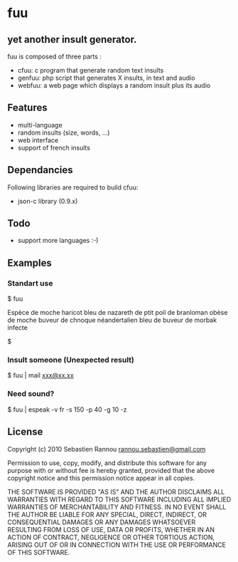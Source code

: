fuu
===

## yet another insult generator.

fuu is composed of three parts :

  * cfuu: c program that generate random text insults
  * genfuu: php script that generates X insults, in text and audio
  * webfuu: a web page which displays a random insult plus its audio

## Features

  * multi-language
  * random insults (size, words, ...)
  * web interface
  * support of french insults

## Dependancies

Following libraries are required to build cfuu:

  - json-c library (0.9.x)

## Todo

  * support more languages :-)

## Examples

### Standart use
$ fuu

Espèce de moche haricot bleu de nazareth de ptit poil de branloman obèse de moche buveur de chnoque néandertalien bleu de buveur de morbak infecte

$

### Insult someone (Unexpected result)
$ fuu | mail xxx@xx.xx

### Need sound?
$ fuu | espeak -v fr -s 150 -p 40 -g 10 -z 

## License
Copyright (c) 2010 Sebastien Rannou <rannou.sebastien@gmail.com>

Permission to use, copy, modify, and distribute this software for any
purpose with or without fee is hereby granted, provided that the above
copyright notice and this permission notice appear in all copies.

THE SOFTWARE IS PROVIDED "AS IS" AND THE AUTHOR DISCLAIMS ALL WARRANTIES
WITH REGARD TO THIS SOFTWARE INCLUDING ALL IMPLIED WARRANTIES OF
MERCHANTABILITY AND FITNESS. IN NO EVENT SHALL THE AUTHOR BE LIABLE FOR
ANY SPECIAL, DIRECT, INDIRECT, OR CONSEQUENTIAL DAMAGES OR ANY DAMAGES
WHATSOEVER RESULTING FROM LOSS OF USE, DATA OR PROFITS, WHETHER IN AN
ACTION OF CONTRACT, NEGLIGENCE OR OTHER TORTIOUS ACTION, ARISING OUT OF
OR IN CONNECTION WITH THE USE OR PERFORMANCE OF THIS SOFTWARE.
